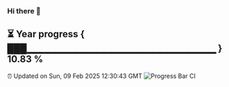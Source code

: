 ### Hi there 👋
⏳ Year progress { ███▁▁▁▁▁▁▁▁▁▁▁▁▁▁▁▁▁▁▁▁▁▁▁▁▁▁▁ } 10.83 %
---
⏰ Updated on Sun, 09 Feb 2025 12:30:43 GMT
![Progress Bar CI](https://github.com/liununu/liununu/workflows/Progress%20Bar%20CI/badge.svg)
